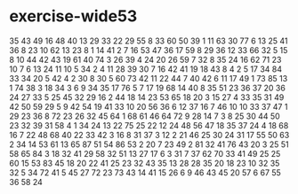 # exercise-wide53
35
43
49
16
48
40
13
29
33
22
29
55
8
33
60
50
39
1
11
63
30
77
6
13
25
41
36
8
23
10
62
13
23
8
1
14
41
2
7
16
53
47
36
17
59
8
29
36
12
33
66
32
5
15
8
10
44
42
43
19
61
40
74
3
26
39
4
24
20
26
59
7
32
8
35
24
16
62
71
23
10
7
6
13
24
11
10
5
34
2
4
11
28
39
30
7
16
42
41
19
18
43
8
4
2
5
17
34
84
33
34
20
5
42
4
2
30
8
30
5
60
73
42
11
22
44
7
40
42
6
11
17
49
1
73
85
13
1
74
38
3
18
34
3
6
9
34
35
17
76
5
7
17
19
68
14
40
8
35
51
23
36
37
20
36
24
27
33
5
25
45
32
29
16
2
44
18
14
23
53
65
18
20
3
15
27
4
33
35
31
49
42
50
59
29
5
9
42
54
19
41
33
10
20
56
36
6
12
37
16
7
46
10
10
33
37
47
1
29
23
36
8
72
23
26
32
45
64
1
68
61
46
64
72
9
28
14
7
3
8
25
30
44
50
23
32
39
31
58
4
1
34
24
13
22
75
25
22
12
24
48
56
47
18
35
37
24
4
18
68
16
7
22
48
68
40
22
33
42
3
16
8
31
37
3
12
2
21
46
25
30
24
31
17
55
50
63
2
34
14
53
61
13
65
87
51
54
86
53
2
20
7
23
49
2
81
32
41
76
43
20
3
25
51
58
65
84
3
18
32
41
29
58
32
51
13
27
17
6
3
31
7
37
62
70
33
41
49
25
25
60
15
53
83
45
18
20
22
41
25
23
32
43
35
13
28
28
35
20
18
23
10
32
35
32
5
34
72
41
5
45
27
72
23
73
43
14
41
15
26
6
9
46
43
45
20
57
6
67
55
36
58
24
